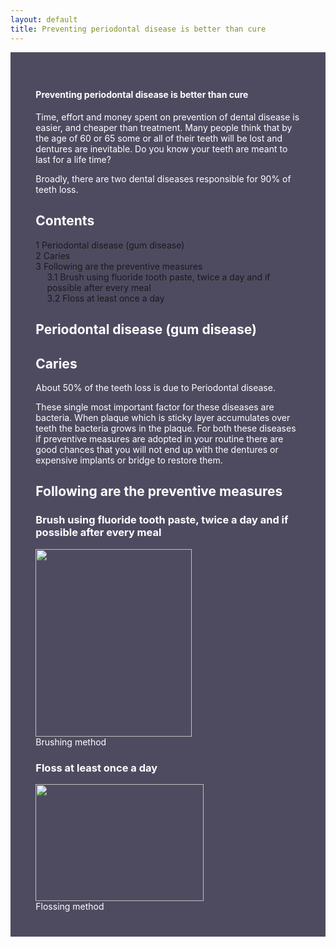 ```yaml
---
layout: default
title: Preventing periodontal disease is better than cure
---
```


<div class="row">
<div class="col-xs-12 featured-text no-gutters" style="background: #4e4b61; color: white; url() center; padding: 8%;">

<h4>Preventing periodontal disease is better than cure</h4>
<p></p>

<p>Time, effort and money spent on prevention of dental disease is easier, and cheaper than treatment. Many people think that by the age of 60 or 65 some or all of their teeth will be lost and dentures are inevitable. Do you know your teeth are meant to last for a life time?
</p>
<p>Broadly, there are two dental diseases responsible for 90% of teeth loss.
</p>
<div id="toc" class="toc"><div id="toctitle" class="toctitle"><h2>Contents</h2></div>
<ul>
<li class="toclevel-1 tocsection-1"><a href="#Periodontal_disease_.28gum_disease.29"><span class="tocnumber">1</span> <span class="toctext">Periodontal disease (gum disease)</span></a></li>
<li class="toclevel-1 tocsection-2"><a href="#Caries"><span class="tocnumber">2</span> <span class="toctext">Caries</span></a></li>
<li class="toclevel-1 tocsection-3"><a href="#Following_are_the_preventive_measures"><span class="tocnumber">3</span> <span class="toctext">Following are the preventive measures</span></a>
<ul>
<li class="toclevel-2 tocsection-4"><a href="#Brush_using_fluoride_tooth_paste.2C_twice_a_day_and_if_possible_after_every_meal"><span class="tocnumber">3.1</span> <span class="toctext">Brush using fluoride tooth paste, twice a day and if possible after every meal</span></a></li>
<li class="toclevel-2 tocsection-5"><a href="#Floss_at_least_once_a_day"><span class="tocnumber">3.2</span> <span class="toctext">Floss at least once a day</span></a></li>
</ul>
</li>
</ul>
</div>

<h2><span class="mw-headline" id="Periodontal_disease_.28gum_disease.29">Periodontal disease (gum disease)</span></h2>
<h2><span class="mw-headline" id="Caries">Caries</span></h2>
<p>About 50% of the teeth loss is due to Periodontal disease.
</p><p>These single most important factor for these diseases are bacteria. When plaque which is sticky layer accumulates over teeth the bacteria grows in the plaque. For both these diseases if preventive measures are adopted in your routine there are good chances that you will not end up with the dentures or expensive implants or bridge to restore them.
</p>
<h2><span class="mw-headline" id="Following_are_the_preventive_measures">Following are the preventive measures</span></h2>
<h3><span class="mw-headline" id="Brush_using_fluoride_tooth_paste.2C_twice_a_day_and_if_possible_after_every_meal">Brush using fluoride tooth paste, twice a day and if possible after every meal</span></h3>
<div class="center"><div class="thumb tnone"><div class="thumbinner" style="width:252px;"><a href="/File:Photo-_brushing.jpg" class="image"><img alt="" src="/images/7/7b/Photo-_brushing.jpg" width="250" height="300" class="thumbimage" /></a>  <div class="thumbcaption">Brushing method</div></div></div></div>
<h3><span class="mw-headline" id="Floss_at_least_once_a_day">Floss at least once a day</span></h3>
<div class="thumb tleft"><div class="thumbinner" style="width:271px;"><a href="/File:Photo-_flossing.jpg" class="image"><img alt="" src="/images/3/39/Photo-_flossing.jpg" width="269" height="187" class="thumbimage" /></a>  <div class="thumbcaption">Flossing method</div></div></div>